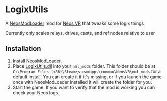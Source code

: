 # LogixUtils

A [NeosModLoader](https://github.com/zkxs/NeosModLoader) mod for [Neos VR](https://neos.com/) that tweaks some logix things

Currently only scales relays, drives, casts, and ref nodes relative to user

## Installation
1. Install [NeosModLoader](https://github.com/zkxs/NeosModLoader).
1. Place [LogixUtils.dll](https://github.com/badhaloninja/LogixUtils/releases/latest/download/LogixUtils.dll) into your `nml_mods` folder. This folder should be at `C:\Program Files (x86)\Steam\steamapps\common\NeosVR\nml_mods` for a default install. You can create it if it's missing, or if you launch the game once with NeosModLoader installed it will create the folder for you.
1. Start the game. If you want to verify that the mod is working you can check your Neos logs.